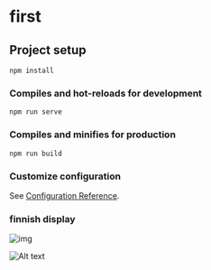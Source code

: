 # first

## Project setup
```
npm install
```

### Compiles and hot-reloads for development
```
npm run serve
```

### Compiles and minifies for production
```
npm run build
```

### Customize configuration
See [Configuration Reference](https://cli.vuejs.org/config/).


### finnish display

![img](https://i.imgs.ovh/2023/09/28/VVQm3.png)


![Alt text](https://i.imgs.ovh/2023/09/28/VVuJv.png)